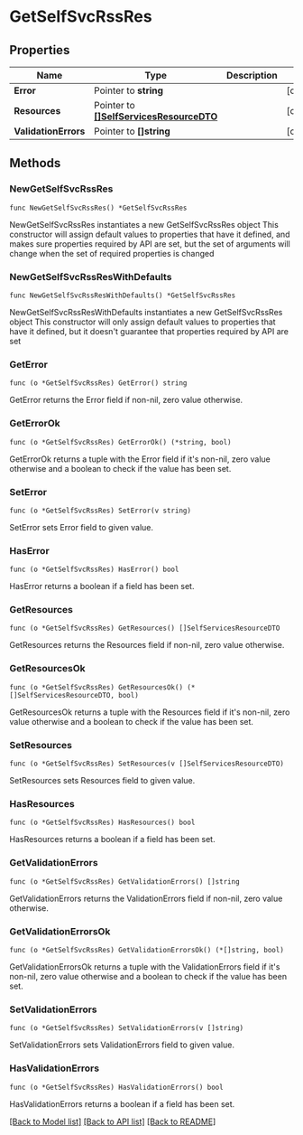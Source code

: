 # GetSelfSvcRssRes

## Properties

Name | Type | Description | Notes
------------ | ------------- | ------------- | -------------
**Error** | Pointer to **string** |  | [optional] 
**Resources** | Pointer to [**[]SelfServicesResourceDTO**](SelfServicesResourceDTO.md) |  | [optional] 
**ValidationErrors** | Pointer to **[]string** |  | [optional] 

## Methods

### NewGetSelfSvcRssRes

`func NewGetSelfSvcRssRes() *GetSelfSvcRssRes`

NewGetSelfSvcRssRes instantiates a new GetSelfSvcRssRes object
This constructor will assign default values to properties that have it defined,
and makes sure properties required by API are set, but the set of arguments
will change when the set of required properties is changed

### NewGetSelfSvcRssResWithDefaults

`func NewGetSelfSvcRssResWithDefaults() *GetSelfSvcRssRes`

NewGetSelfSvcRssResWithDefaults instantiates a new GetSelfSvcRssRes object
This constructor will only assign default values to properties that have it defined,
but it doesn't guarantee that properties required by API are set

### GetError

`func (o *GetSelfSvcRssRes) GetError() string`

GetError returns the Error field if non-nil, zero value otherwise.

### GetErrorOk

`func (o *GetSelfSvcRssRes) GetErrorOk() (*string, bool)`

GetErrorOk returns a tuple with the Error field if it's non-nil, zero value otherwise
and a boolean to check if the value has been set.

### SetError

`func (o *GetSelfSvcRssRes) SetError(v string)`

SetError sets Error field to given value.

### HasError

`func (o *GetSelfSvcRssRes) HasError() bool`

HasError returns a boolean if a field has been set.

### GetResources

`func (o *GetSelfSvcRssRes) GetResources() []SelfServicesResourceDTO`

GetResources returns the Resources field if non-nil, zero value otherwise.

### GetResourcesOk

`func (o *GetSelfSvcRssRes) GetResourcesOk() (*[]SelfServicesResourceDTO, bool)`

GetResourcesOk returns a tuple with the Resources field if it's non-nil, zero value otherwise
and a boolean to check if the value has been set.

### SetResources

`func (o *GetSelfSvcRssRes) SetResources(v []SelfServicesResourceDTO)`

SetResources sets Resources field to given value.

### HasResources

`func (o *GetSelfSvcRssRes) HasResources() bool`

HasResources returns a boolean if a field has been set.

### GetValidationErrors

`func (o *GetSelfSvcRssRes) GetValidationErrors() []string`

GetValidationErrors returns the ValidationErrors field if non-nil, zero value otherwise.

### GetValidationErrorsOk

`func (o *GetSelfSvcRssRes) GetValidationErrorsOk() (*[]string, bool)`

GetValidationErrorsOk returns a tuple with the ValidationErrors field if it's non-nil, zero value otherwise
and a boolean to check if the value has been set.

### SetValidationErrors

`func (o *GetSelfSvcRssRes) SetValidationErrors(v []string)`

SetValidationErrors sets ValidationErrors field to given value.

### HasValidationErrors

`func (o *GetSelfSvcRssRes) HasValidationErrors() bool`

HasValidationErrors returns a boolean if a field has been set.


[[Back to Model list]](../README.md#documentation-for-models) [[Back to API list]](../README.md#documentation-for-api-endpoints) [[Back to README]](../README.md)


